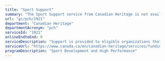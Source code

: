 ```yaml
---
title: "Sport Support"
summary: "The Sport Support service from Canadian Heritage is not available end-to-end online, according to the GC Service Inventory."
url: "gc/pch/1921"
department: "Canadian Heritage"
departmentAcronym: "pch"
serviceId: "1921"
onlineEndtoEnd: 0
serviceDescription: "Support is provided to eligible organizations that have a direct impact on athletes and athlete development, and that provide children and youth with their first experience in sport."
serviceUrl: "https://www.canada.ca/en/canadian-heritage/services/funding/sport-support.html"
programDescription: "Sport Development and High Performance"
---
```


